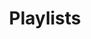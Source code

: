 ---
layout: playlistshome
permalink: /playlists/index.html
title: "Playlists"
tags: [blog, playlists, music]
playlists:
    - id: omgpancakeable/playlist/29cxXpgTcz1D0zppAZuTeK?si=AnLpNd7rQJKDttgB6_xAiw
      title: January 
    - id: 1169505821/playlist/5EljEsDR7RyUIxYimP9K42
      title: February
    - id: omgpancakeable/playlist/76YCndueS2M2dYSwg58qmu?si=EcEj9nwOQUG5NdEWGxcu7Q
      title: March
---